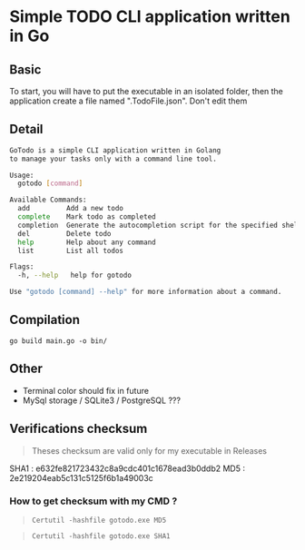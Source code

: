 # Simple TODO CLI application written in Go

## Basic

To start, you will have to put the executable in an isolated folder, then the application create a file named
".TodoFile.json".
Don't edit them

## Detail

```bash
GoTodo is a simple CLI application written in Golang
to manage your tasks only with a command line tool.

Usage:
  gotodo [command]

Available Commands:
  add         Add a new todo
  complete    Mark todo as completed
  completion  Generate the autocompletion script for the specified shell
  del         Delete todo
  help        Help about any command
  list        List all todos

Flags:
  -h, --help   help for gotodo

Use "gotodo [command] --help" for more information about a command.

```

## Compilation

`go build main.go -o bin/`

## Other

- Terminal color should fix in future
- MySql storage / SQLite3 / PostgreSQL ???

## Verifications checksum

> Theses checksum are valid only for my executable in Releases

SHA1 : e632fe821723432c8a9cdc401c1678ead3b0ddb2
MD5 : 2e219204eab5c131c5125f6b1a49003c

### How to get checksum with my CMD ?

> `Certutil -hashfile gotodo.exe MD5`

> `Certutil -hashfile gotodo.exe SHA1`